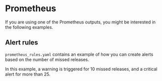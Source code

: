 # Prometheus

If you are using one of the Prometheus outputs, you might be interested in the following examples.

## Alert rules

`prometheus_rules.yaml` contains an example of how you can create alerts based on the number of missed releases.

In this example, a warning is triggered for 10 missed releases, and a critical alert for more than 25.
